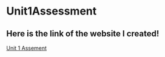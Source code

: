 # Unit1Assessment

## Here is the link of the website I created!

[Unit 1 Assement](https://lolo19950603.github.io/Unit1Assessment/)